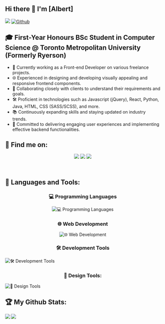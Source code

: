 ## Hi there 👋 I'm [Albert]
![](https://visitor-badge.laobi.icu/badge?page_id=AlbertMargaryan) [![Github](https://img.shields.io/github/followers/AlbertMargaryan?label=Followers&logo=Github)](https://github.com/AlbertMargaryan)




## 🎓 First-Year Honours BSc Student in Computer Science @ Toronto Metropolitan University (Formerly Ryerson)

- 🚀 Currently working as a Front-end Developer on various freelance projects.
- 🌐 Experienced in designing and developing visually appealing and responsive frontend components.
- 🤝 Collaborating closely with clients to understand their requirements and goals.
- 🛠️ Proficient in technologies such as Javascript (jQuery), React, Python, Java, HTML, CSS (SASS/SCSS), and more.
- 📚 Continuously expanding skills and staying updated on industry trends.
- 🌟 Committed to delivering engaging user experiences and implementing effective backend functionalities.

## :email: Find me on:

<!--
[<img align="left" alt="AlbertMargaryan" width="40px" src="https://raw.githubusercontent.com/iconic/open-iconic/master/svg/globe.svg" />][website]
[<img align="left" alt="AlbertMargaryan | LinkedIn" width="40px" src="https://cdn.jsdelivr.net/npm/simple-icons@v3/icons/linkedin.svg" />][linkedin]
[<img align="left" alt="AlbertMargaryan | Mail" width="40px" src="https://cdn.jsdelivr.net/npm/simple-icons@v3/icons/gmail.svg" />][mail]
-->

<p align="center">
 <a href="https://www.linkedin.com/in/albert-margaryan-web" target="_blank" rel="noopener noreferrer"> <img src="https://skillicons.dev/icons?i=linkedin"></a>
 <a href="mailto:albertmargaryan2004@gmail.com"> <img src="https://skillicons.dev/icons?i=gmail"></a> 
 <a href="https://stackoverflow.com/users/12999284/albert-margaryan"> <img src="https://skillicons.dev/icons?i=stackoverflow" /> </a>
</p>

<br />



## 🧰 Languages and Tools:

 <h3 align="center">💻 Programming Languages </h1> 
  <p align="center">
  <img src="https://skillicons.dev/icons?i=js,python,java,cpp" alt="💻 Programming Languages" />
  </p>
</p>
<h3 align="center">🌐 Web Development</h1> 
<p align="center">
 
 <img src="https://skillicons.dev/icons?i=react,html,css,nodejs" alt="🌐 Web Development" />
</p>

<p align="center">
 <h3 align="center">🛠️ Development Tools</h1> 
  <img src="https://skillicons.dev/icons?i=github,git,gitlab,mysql,firebase,bash,webpack" alt="🛠️ Development Tools" />
</p>

<p align="center">
 <h3 align="center">🎨 Design Tools:</h1> 
  <img src="https://skillicons.dev/icons?i=photoshop,illustrator,figma" alt="🎨 Design Tools" />
</p>

## :trophy: My Github Stats:

<!--
![GitHub stats](https://readme-stats-cfgj2cxdy.vercel.app/api?username=AlbertMargaryan&count_private=true&show_icons=true&theme=tokyonight)
![Top Langs](https://readme-stats-cfgj2cxdy.vercel.app/api/top-langs/?username=AlbertMargaryan&hide=php&theme=tokyonight)
-->
<div>
<a href="https://github-readme-stats.vercel.app/api?username=AlbertMargaryan&theme=github_dark">
  <img  align="left" src="https://github-readme-stats.vercel.app/api?username=AlbertMargaryan&count_private=true&show_icons=true&theme=github_dark" />
</a>
<a href="https://github-readme-stats.vercel.app/api/top-langs/?username=AlbertMargaryan&hide=php&theme=github_dark">
  <img align="left" src="https://github-readme-stats.vercel.app/api/top-langs/?username=AlbertMargaryan&hide=php&theme=github_dark" />
</a>
</div>



[website]: https://AlbertMargaryan.tech
[linkedin]: https://linkedin.com/in/AlbertMargaryan
[mail]: mailto:cioannou1997@gmail.com
